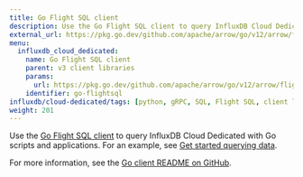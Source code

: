 ```yaml
---
title: Go Flight SQL client
description: Use the Go Flight SQL client to query InfluxDB Cloud Dedicated
external_url: https://pkg.go.dev/github.com/apache/arrow/go/v12/arrow/flight/flightsql
menu:
  influxdb_cloud_dedicated:
    name: Go Flight SQL client
    parent: v3 client libraries
    params:
      url: https://pkg.go.dev/github.com/apache/arrow/go/v12/arrow/flight/flightsql
    identifier: go-flightsql
influxdb/cloud-dedicated/tags: [python, gRPC, SQL, Flight SQL, client libraries]
weight: 201
---
```


Use the [Go Flight SQL client](https://pkg.go.dev/github.com/apache/arrow/go/v12/arrow/flight/flightsql) to query InfluxDB Cloud Dedicated with Go scripts and applications.
For an example, see [Get started querying data](/influxdb/cloud-dedicated/get-started/query/?t=Go#execute-a-sql-query).

For more information, see the [Go client README on GitHub](https://github.com/influxdata/influxdb-client-go).
